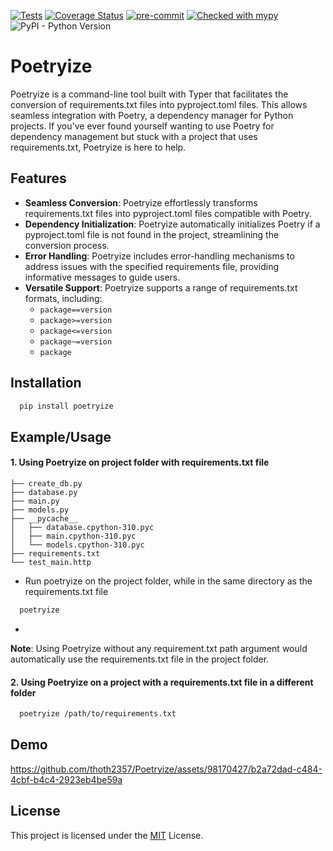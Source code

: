 [![Tests](https://github.com/thoth2357/Poetryize/actions/workflows/python-app.yml/badge.svg)](https://github.com/thoth2357/Poetryize/actions/workflows/python-app.yml) [![Coverage Status](https://coveralls.io/repos/github/thoth2357/Poetryize/badge.svg?branch=main)](https://coveralls.io/github/thoth2357/Poetryize?branch=main) [![pre-commit](https://img.shields.io/badge/pre--commit-enabled-brightgreen?logo=pre-commit&logoColor=white)](https://github.com/pre-commit/pre-commit) [![Checked with mypy](http://www.mypy-lang.org/static/mypy_badge.svg)](http://mypy-lang.org/) ![PyPI - Python Version](https://img.shields.io/pypi/pyversions/Poetryize)

# Poetryize

Poetryize is a command-line tool built with Typer that facilitates the conversion of requirements.txt files into pyproject.toml files. This allows seamless integration with Poetry, a dependency manager for Python projects. If you've ever found yourself wanting to use Poetry for dependency management but stuck with a project that uses requirements.txt, Poetryize is here to help.

## Features

- **Seamless Conversion**: Poetryize effortlessly transforms requirements.txt files into pyproject.toml files compatible with Poetry.
- **Dependency Initialization**: Poetryize automatically initializes Poetry if a pyproject.toml file is not found in the project, streamlining the conversion process.
- **Error Handling**: Poetryize includes error-handling mechanisms to address issues with the specified requirements file, providing informative messages to guide users.
- **Versatile Support**: Poetryize supports a range of requirements.txt formats, including:
  - `package==version`
  - `package>=version`
  - `package<=version`
  - `package~=version`
  - `package`


## Installation

```bash
  pip install poetryize
```

## Example/Usage
#### 1. Using Poetryize on project folder with requirements.txt file
```
├── create_db.py
├── database.py
├── main.py
├── models.py
├── __pycache__
│   ├── database.cpython-310.pyc
│   ├── main.cpython-310.pyc
│   └── models.cpython-310.pyc
├── requirements.txt
└── test_main.http
```
- Run poetryize on the project folder, while in the same directory as the requirements.txt file
```bash
  poetryize
```

-

**Note**: Using Poetryize without any requirement.txt path argument would automatically use the requirements.txt file in the project folder.

#### 2. Using Poetryize on a project with a requirements.txt file in a different folder
``` bash
  poetryize /path/to/requirements.txt
```


## Demo
https://github.com/thoth2357/Poetryize/assets/98170427/b2a72dad-c484-4cbf-b4c4-2923eb4be59a

## License
This project is licensed under the [MIT](https://choosealicense.com/licenses/mit/) License.
